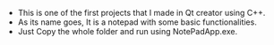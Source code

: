 - This is one of the first projects that I made in Qt creator using C++.
- As its name goes, It is a notepad with some basic functionalities.
- Just Copy the whole folder and run using NotePadApp.exe.
